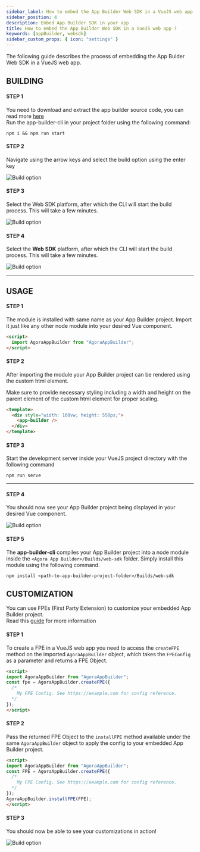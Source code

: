 ```yaml
---
sidebar_label: How to embed the App Builder Web SDK in a VueJS web app ?
sidebar_position: 4
description: Embed App Builder SDK in your app
title: How to embed the App Builder Web SDK in a VueJS web app ?
keywords: [appBuilder, websdk]
sidebar_custom_props: { icon: "settings" }
---
```


The following guide describes the process of embedding the App Bulder Web SDK in a VueJS web app.

## BUILDING

#### STEP 1

You need to download and extract the app builder source code, you can read more [here](https://appbuilder.agora.io/docs/Frontend/Web-guide)<br/> Run the app-builder-cli in your project folder using the following command:

```shell
npm i && npm run start
```

#### STEP 2

Navigate using the arrow keys and select the build option using the enter key

<image alt="Build option" lightImageSrc="sdk/vue/1.png" darkImageSrc="sdk/vue/1.png" />

#### STEP 3

Select the Web SDK platform, after which the CLI will start the build process. This will take a few minutes.

<image alt="Build option" lightImageSrc="sdk/vue/2.png" darkImageSrc="sdk/vue/2.png" />

#### STEP 4

Select the <strong>Web SDK</strong> platform, after which the CLI will start the build process. This will take a few minutes.

<image alt="Build option" lightImageSrc="sdk/vue/3.png" darkImageSrc="sdk/vue/3.png" />

<hr/>

## USAGE

#### STEP 1

The module is installed with same name as your App Builder project. Import it just like any other node module into your desired Vue component.

```html
<script>
  import AgoraAppBuilder from "AgoraAppBuilder";
</script>
```

#### STEP 2

After importing the module your App Builder project can be rendered using the <app-builder /> custom html element.

Make sure to provide necessary styling including a width and height on the parent element of the custom html element for proper scaling.

```html {2-4}
<template>
  <div style="width: 100vw; height: 550px;">
    <app-builder />
  </div>
</template>
```

#### STEP 3

Start the development server inside your VueJS project directory with the following command

`npm run serve`

<hr/>

#### STEP 4

You should now see your App Builder project being displayed in your desired Vue component.

<image alt="Build option" lightImageSrc="sdk/vue/5.png" darkImageSrc="sdk/vue/5.png" />

#### STEP 5

The **app-builder-cli** compiles your App Builder project into a node module inside the `<Agora App Builder>/Builds/web-sdk` folder. Simply install this module using the following command.

<!-- RHS -->

```shell
npm install <path-to-app-builder-project-folder>/Builds/web-sdk
```

## CUSTOMIZATION

You can use FPEs (First Party Extension) to customize your embedded App Builder project.<br/>
Read this [guide](https://appbuilder.agora.io/docs/Frontend/Web-guide) for more information

#### STEP 1

<!-- LHS -->

To create a FPE in a VueJS web app you need to access the `createFPE` method on the imported `AgoraAppBuilder` object, which takes the `FPEConfig` as a parameter and returns a FPE Object.

<!-- RHS -->

```html {3-7}
<script>
import AgoraAppBuilder from "AgoraAppBuilder";
const fpe = AgoraAppBuilder.createFPE({
  /*
    My FPE Config. See https://example.com for config reference.
  */
});
</script>
```

#### STEP 2

<!-- LHS -->

Pass the returned FPE Object to the `installFPE` method available under the same `AgoraAppBuilder` object to apply the config to your embedded App Builder project.

<!-- RHS -->

```html {8}
<script>
import AgoraAppBuilder from "AgoraAppBuilder";
const FPE = AgoraAppBuilder.createFPE({
  /*
    My FPE Config. See https://example.com for config reference.
  */
});
AgoraAppBuilder.installFPE(FPE);
</script>
```

#### STEP 3

<!-- LHS -->

You should now be able to see your customizations in action!

<!-- RHS -->

<!-- ![Website with App Builder embedded customized](./6.png) -->
<image alt="Build option" lightImageSrc="sdk/vue/6.png" darkImageSrc="sdk/vue/6.png" />
